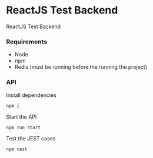 # ReactJS Test Backend

ReactJS Test Backend


### Requirements

- Node
- npm
- Redis (must be running before the running the project)

### API

Install dependencies

```shell
npm i
```

Start the API

```shell
npm run start
```

Test the JEST cases
```shell
npm test
```
